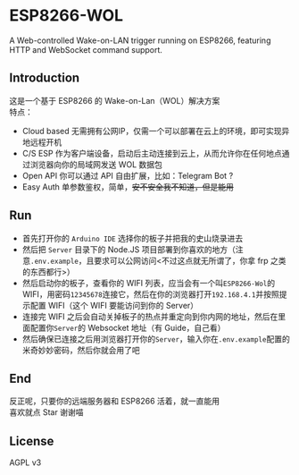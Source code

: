 # ESP8266-WOL
A Web-controlled Wake-on-LAN trigger running on ESP8266, featuring HTTP and WebSocket command support.

## Introduction
这是一个基于 ESP8266 的 Wake-on-Lan（WOL）解决方案  
特点：  
- Cloud based
无需拥有公网IP，仅需一个可以部署在云上的环境，即可实现异地远程开机  
- C/S
ESP 作为客户端设备，启动后主动连接到云上，从而允许你在任何地点通过浏览器向你的局域网发送 WOL 数据包  
- Open API
你可以通过 API 自由扩展，比如：Telegram Bot ?
- Easy Auth
单参数鉴权，简单，~~安不安全我不知道，但是能用~~

## Run
- 首先打开你的 `Arduino IDE` 选择你的板子并把我的史山烧录进去  
- 然后把 `Server` 目录下的 Node.JS 项目部署到你喜欢的地方（注意`.env.example`，且要求可以公网访问<不过这点就无所谓了，你拿 frp 之类的东西都行>）  
- 然后启动你的板子，查看你的 WIFI 列表，应当会有一个叫`ESP8266-Wol`的 WIFI，用密码`12345678`连接它，然后在你的浏览器打开`192.168.4.1`并按照提示配置 WIFI（这个 WIFI 要能访问到你的 Server）  
- 连接完 WIFI 之后会自动关掉板子的热点并重定向到你内网的地址，然后在里面配置你`Server`的 Websocket 地址（有 Guide，自己看）  
- 然后确保已连接之后用浏览器打开你的`Server`，输入你在`.env.example`配置的米奇妙妙密码，然后你就会用了吧

## End
反正呢，只要你的远端服务器和 ESP8266 活着，就一直能用  
喜欢就点 Star 谢谢喵

## License
AGPL v3